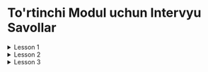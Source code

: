 # To'rtinchi Modul uchun Intervyu Savollar

<details>
<summary>Lesson 1</summary>
    <ul>
        <details>
            <summary>Lesson 1.1 (Multithreading)</summary>
            <ul>
                <li>Multitasking nima ?</li>
                <li>Multitasking va Multithreading o'rtasidagi farq ?</li>
                <li>Concurrency nima ?</li>
                <li>Thread nima ?</li>
                <li>Process nima ?</li>
                <li>Thread va Process o'rtasidagi farq ?</li>
            </ul>
        </details>
    </ul>
    <ul>
        <details>
            <summary>Lesson 1.2 (Threads)</summary>
            <ul>
                <li>Java-da nechi xil usulda thread yaratish mumkin ?</li>
                <li>Threadni Runnable bilan yaratgan yaxshimi yoki Thread class orqalimi ?</li>
                <li>Thread class ni join() method nima uchun ishlatiladi ?</li>
                <li>Thread class ni stop() method nima uchun ishlatiladi ?</li>
                <li>Thread class ni getState() method nima uchun ishlatiladi ?</li>
                <li>Thread classning yield() method qiladi ?</li>
                <li>Java-da 2ta thread o'rtasida ma'lumotlarni qanday almashadi ?</li>
            </ul>
        </details>
    </ul>
    <ul>
        <details>
            <summary>Lesson 1.3 (Life Cycle of a Thread)</summary>
            <ul>
                <li>Threadni life cycleni tushintirib bering ?</li>
                <li>sleep() va wait() methodlari o'rtasidagi farq ?</li>
                <li>Threadning state qachon RUNING o'zgaradi ?</li>
                <li>Threadning state qachon DEAD o'zgaradi ?</li>
                <li>Thread o'chirishimiz mumkinmi ? bo'lsa qanday ?</li>
            </ul>
        </details>
    </ul>
    <ul>
        <details>
            <summary>Lesson 1.4 (Thread Properties)</summary>
            <ul>
                <li>Thread class currentThread method nima uchun kerak ?</li>
                <li>Daemon thread qanday thread ?</li>
                <li>Daemon thread qachon foydalanish kerak ?</li>
                <li>Thread priority nima ?</li>
                <li>Thread priority yuqori bo'lgan threadlar bilan past bo'lgan thread o'rtasidagi farq ?</li>
            </ul>
        </details>
    </ul>
</details>

<details>
<summary>Lesson 2</summary>
    <ul>
        <details>
            <summary>Lesson 2.1 (Race Condition)</summary>
            <ul>
                <li>Race condition qanday muammo ?</li>
                <li>Race condition qanday qilib oldini olishimiz mumkin ?</li>
                <li>Lock nima ?</li>
                <li>ReentrantLock qanday class ?</li>
                <li>ReentrantLock va Synchronized keyword o'rtasidagi farqi ?</li>
                <li>Synchronized keywordidan ReetrantLock class qanday afzalliklari bor ?</li>
            </ul>
        </details>
    </ul>
    <ul>
        <details>
            <summary>Lesson 2.2 (Condition Objects)</summary>
            <ul>
                <li>Condition nima ?</li>
                <li>Condition interface nima uchun ishlatilishi tushintirib bering.</li>
            </ul>
        </details>
    </ul>
    <ul>
        <details>
            <summary>Lesson 2.3 (Synchronized Method and Blocks)</summary>
            <ul>
                <li>Synchronized nima ?</li>
                <li>Nechi xil levelda synchronized keyword ishlatishimiz mumkin ?</li>
                <li>Nima uchun wait() va notify() methodlar synchronized blockdan chaqiriladi ?</li>
                <li>Synchronized method va block farqi ?</li>
                <li>Static synchronized method bilan synchronized method farqi ?</li>
            </ul>
        </details>
    </ul>
    <ul>
        <details>
            <summary>Lesson 2.4 (Volatile)</summary>
            <ul>
                <li>Volatile nima ?</li>
                <li>Volatile keywordni nimalarga nisbatan qo'llashimiz mumkin ?</li>
                <li>Volatile keyword class thread safe qiladimi ?</li>
                <li>Volatile keyword afzalliklari va kamchiliklari ?</li>
            </ul>
        </details>
    </ul>
    <ul>
        <details>
            <summary>Lesson 2.5 (Deadlock)</summary>
            <ul>
                <li>Deadlock nima ? misol keltiring.</li>
                <li>Thread Deadlock holatiga tushib qolmasligi uchun nima qilishimz kerak ?</li>
                <li>Livelock va Deadlock o'rtasidagi farq ?</li>
            </ul>
        </details>
    </ul>
</details>

<details>
<summary>Lesson 3</summary>
    <ul>
        <details>
            <summary>Lesson 3.1 (Atomics)</summary>
            <ul>
                <li>Atomics nima ?</li>
                <li>Nima uchun Atomic Classlar foydalanishimiz kerak ?</li>
                <li>Atomic Operation qanday ishlaydi ?</li>
                <li>CAS nima ? CAS qanday ishlashni tushintirib bering.</li>
                <li>Atomic classlar threadlarni blocklamasdan turib classni thread safe qilishi mumkin ?</li>
                <li>Atomic classlarni afzalliklari ?</li>
            </ul>
        </details>
    </ul>
    <ul>
        <details>
            <summary>Lesson 3.2 (Thread-safe collections)</summary>
            <ul>
                <li>Java-da nechi xil yo'l bilan classni thread-safe qilishimiz mumkin ?</li>
                <li>Java-da nechta thread safe collectionlar bor ?</li>
                <li>ConcurrentHashMap nima ?</li>
                <li>ArrayList ni thread-safe qilishimiz mumkinmi ?</li>
            </ul>
        </details>
    </ul>
    <ul>
        <details>
            <summary>Lesson 3.3 (Immutable class)</summary>
            <ul>
                <li>Immutable class nima ?</li>
                <li>Immutable classni o'zimiz yaratishimiz mumkinmi ?</li>
                <li>Mumkin bo'lsa qanday qilib yaratamiz ?</li>
                <li>Java-dagi immutable classlarni sanab bering ?</li>
                <li>Immutable classlar thread-safemi ?</li>
                <li>Thread-safe bo'lsa nima uchun ?</li>
            </ul>
        </details>
    </ul>
</details>




